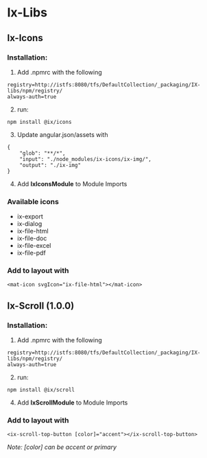 # Ix-Libs

## Ix-Icons

### Installation:

1. Add .npmrc with the following

```
registry=http://istfs:8080/tfs/DefaultCollection/_packaging/IX-libs/npm/registry/
always-auth=true
```

2. run:

```
npm install @ix/icons
```

3. Update angular.json/assets with

```
{
    "glob": "**/*",
    "input": "./node_modules/ix-icons/ix-img/",
    "output": "./ix-img"
}
```

4. Add **IxIconsModule** to Module Imports

### Available icons

- ix-export
- ix-dialog
- ix-file-html
- ix-file-doc
- ix-file-excel
- ix-file-pdf

### Add to layout with

    <mat-icon svgIcon="ix-file-html"></mat-icon>

## Ix-Scroll (1.0.0)

### Installation:

1. Add .npmrc with the following

```
registry=http://istfs:8080/tfs/DefaultCollection/_packaging/IX-libs/npm/registry/
always-auth=true
```

2. run:

```
npm install @ix/scroll
```

4. Add **IxScrollModule** to Module Imports

### Add to layout with

```
<ix-scroll-top-button [color]="accent"></ix-scroll-top-button>
```

_Note: [color] can be accent or primary_
